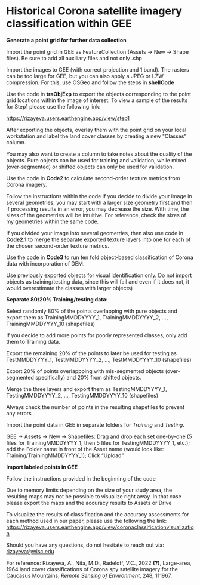 # Historical Corona satellite imagery classification within GEE


  
  **Generate a point grid for further data collection**
  
  Import the point grid in GEE as FeatureCollection (Assets -> New -> Shape files). Be sure to add all auxiliary files and not only .shp

Import the images to GEE (with correct projection and 1 band). The rasters can be too large for GEE, but you can also apply a JPEG or LZW compression. For this, use OSGeo and follow the steps in **shellCode**

Use the code in **traObjExp** to export the objects corresponding to the point grid locations within the image of interest. To view a sample of the results for Step1 please use the following link:

https://rizayeva.users.earthengine.app/view/step1

After exporting the objects, overlay them with the point grid on your local workstation and label the land cover classes by creating a new "Classes" column.

You may also want to create a column to take notes about the quality of the objects. Pure objects can be used for training and validation, while mixed (over-segmented) or shifted objects can only be used for validation.


Use the code in **Code2** to calculate second-order texture metrics from Corona imagery. 

Follow the instructions within the code
If you decide to divide your image in several geometries, you may start with a larger size geometry first and then if processing results in an error, you may decrease the size. With time, the sizes of the geometries will be intuitive. For reference, check the sizes of my geometries within the same code.

If you divided your image into several geometries, then also use code in **Code2.1** to merge the separate exported texture layers into one for each of the chosen second-order texture metrics. 


Use the code in **Code3** to run ten fold object-based classification of Corona data with incorporation of DEM. 

Use previously exported objects for visual identification only. Do not import objects as training/testing data, since this will fail and even if it does not, it would overestimate the classes with larger objects)

**Separate 80/20% Training/testing data:**


Select randomly 80% of the points overlapping with pure objects and export them as TrainingMMDDYYYY_1, TrainingMMDDYYYY_2, …, TrainingMMDDYYYY_10 (shapefiles)

If you decide to add more points for poorly represented classes, only add them to Training data.

Export the remaining 20% of the points to later be used for testing as TestMMDDYYYY_1, TestMMDDYYYY_2, …, TestMMDDYYYY_10 (shapefiles)

Export 20% of points overlappping with mis-segmented objects (over-segmented specifically) and 20% from shifted objects.

Merge the three layers and export them as TestingMMDDYYYY_1, TestingMMDDYYYY_2, …, TestingMMDDYYYY_10 (shapefiles)

Always check the number of points in the resulting shapefiles to prevent any errors

Import the point data in GEE in separate folders for *Training* and *Testing*. 

GEE -> Assets -> New -> Shapefiles: Drag and drop each set one-by-one (5 files for TrainingMMDDYYYY_1, then 5 files for TestingMMDDYYYY_1, etc.); add the Folder name in front of the Asset name (would look like: Training/TrainingMMDDYYYY_1); Click “Upload”

**Import labeled points in GEE**

Follow the instructions provided in the beginning of the code 

Due to memory limits depending on the size of your study area, the resulting maps may not be possible to visualize right away. In that case please export the maps and the accuracy results to Assets or Drive


To visualize the results of classification and the accuracy assessments for each  method used in our paper, please use the following the link:
https://rizayeva.users.earthengine.app/view/coronaclassificationvisualization


Should you have any questions, do not hesitate to reach out via: rizayeva@wisc.edu

For reference:
Rizayeva, A., Nita, M.D., Radeloff, V.C., 2022 **(?)**, Large-area, 1964 land cover classifications of Corona spy satellite imagery for the Caucasus Mountains, *Remote Sensing of Environment*, 248, 111967.
